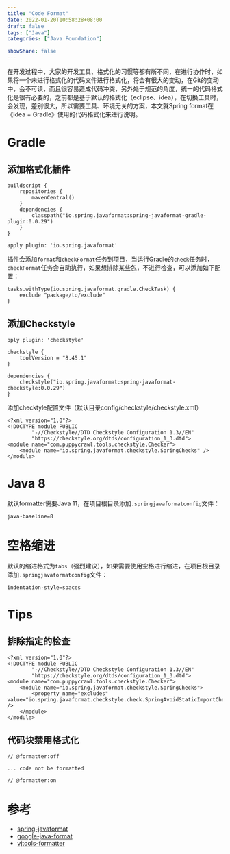 ```yaml
---
title: "Code Format"
date: 2022-01-20T10:58:28+08:00
draft: false
tags: ["Java"]
categories: ["Java Foundation"]

showShare: false
---
```


在开发过程中，大家的开发工具、格式化的习惯等都有所不同，在进行协作时，如果将一个未进行格式化的代码文件进行格式化，将会有很大的变动，在Git的变动中，会不可读，而且很容易造成代码冲突，另外处于规范的角度，统一的代码格式化是很有必要的，之前都是基于默认的格式化（eclipse、idea），在切换工具时，会发现，差别很大，所以需要工具、环境无关的方案，本文就Spring format在《Idea + Gradle》使用的代码格式化来进行说明。

# Gradle

## 添加格式化插件

```
buildscript {
	repositories {
		mavenCentral()
	}
	dependencies {
		classpath("io.spring.javaformat:spring-javaformat-gradle-plugin:0.0.29")
	}
}

apply plugin: 'io.spring.javaformat'
```

插件会添加`format`和`checkFormat`任务到项目，当运行Gradle的`check`任务时，`checkFormat`任务会自动执行，如果想排除某些包，不进行检查，可以添加如下配置：

```
tasks.withType(io.spring.javaformat.gradle.CheckTask) {
    exclude "package/to/exclude"
}
```

## 添加Checkstyle

```
pply plugin: 'checkstyle'

checkstyle {
	toolVersion = "8.45.1"
}

dependencies {
	checkstyle("io.spring.javaformat:spring-javaformat-checkstyle:0.0.29")
}
```

添加checktyle配置文件（默认目录config/checkstyle/checkstyle.xml）

```
<?xml version="1.0"?>
<!DOCTYPE module PUBLIC
   		"-//Checkstyle//DTD Checkstyle Configuration 1.3//EN"
   		"https://checkstyle.org/dtds/configuration_1_3.dtd">
<module name="com.puppycrawl.tools.checkstyle.Checker">
	<module name="io.spring.javaformat.checkstyle.SpringChecks" />
</module>
```

# Java 8

默认formatter需要Java 11，在项目根目录添加`.springjavaformatconfig`文件：

```
java-baseline=8
```

# 空格缩进

默认的缩进格式为`tabs`（强烈建议），如果需要使用空格进行缩进，在项目根目录添加`.springjavaformatconfig`文件：

```
indentation-style=spaces
```

# Tips

## 排除指定的检查

```
<?xml version="1.0"?>
<!DOCTYPE module PUBLIC
   		"-//Checkstyle//DTD Checkstyle Configuration 1.3//EN"
   		"https://checkstyle.org/dtds/configuration_1_3.dtd">
<module name="com.puppycrawl.tools.checkstyle.Checker">
	<module name="io.spring.javaformat.checkstyle.SpringChecks">
		<property name="excludes" value="io.spring.javaformat.checkstyle.check.SpringAvoidStaticImportCheck" />
	</module>
</module>
```

## 代码块禁用格式化

```
// @formatter:off

... code not be formatted

// @formatter:on
```

# 参考

- [spring-javaformat](https://github.com/spring-io/spring-javaformat)
- [google-java-format](https://github.com/google/google-java-format)
- [vjtools-formatter](https://github.com/vipshop/vjtools/tree/master/standard/formatter)
